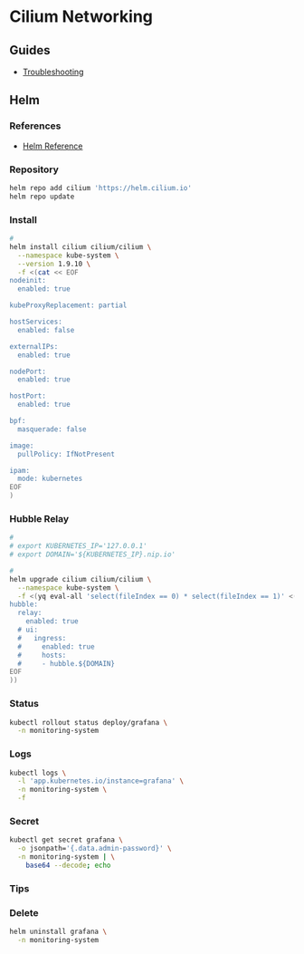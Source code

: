 # Cilium Networking

## Guides

- [Troubleshooting](https://docs.cilium.io/en/v1.9/operations/troubleshooting/)

## Helm

### References

- [Helm Reference](https://docs.cilium.io/en/stable/helm-reference/)

### Repository

```sh
helm repo add cilium 'https://helm.cilium.io'
helm repo update
```

### Install

```sh
#
helm install cilium cilium/cilium \
  --namespace kube-system \
  --version 1.9.10 \
  -f <(cat << EOF
nodeinit:
  enabled: true

kubeProxyReplacement: partial

hostServices:
  enabled: false

externalIPs:
  enabled: true

nodePort:
  enabled: true

hostPort:
  enabled: true

bpf:
  masquerade: false

image:
  pullPolicy: IfNotPresent

ipam:
  mode: kubernetes
EOF
)
```

### Hubble Relay

```sh
#
# export KUBERNETES_IP='127.0.0.1'
# export DOMAIN='${KUBERNETES_IP}.nip.io'

#
helm upgrade cilium cilium/cilium \
  --namespace kube-system \
  -f <(yq eval-all 'select(fileIndex == 0) * select(fileIndex == 1)' <(helm get values cilium -o yaml --namespace kube-system) <(cat << \EOF
hubble:
  relay:
    enabled: true
  # ui:
  #   ingress:
  #     enabled: true
  #     hosts:
  #     - hubble.${DOMAIN}
EOF
))
```

### Status

```sh
kubectl rollout status deploy/grafana \
  -n monitoring-system
```

### Logs

```sh
kubectl logs \
  -l 'app.kubernetes.io/instance=grafana' \
  -n monitoring-system \
  -f
```

### Secret

```sh
kubectl get secret grafana \
  -o jsonpath='{.data.admin-password}' \
  -n monitoring-system | \
    base64 --decode; echo
```

### Tips

<!-- #### Policy Trace

```sh
kubectl exec "$NODE1_CILIUM_POD" \
  -n kube-system \
    -- cilium policy trace \
      --src-identity 6 \
      --dst-identity 9560 \
      --dport 8053/UDP
``` -->

### Delete

```sh
helm uninstall grafana \
  -n monitoring-system
```
